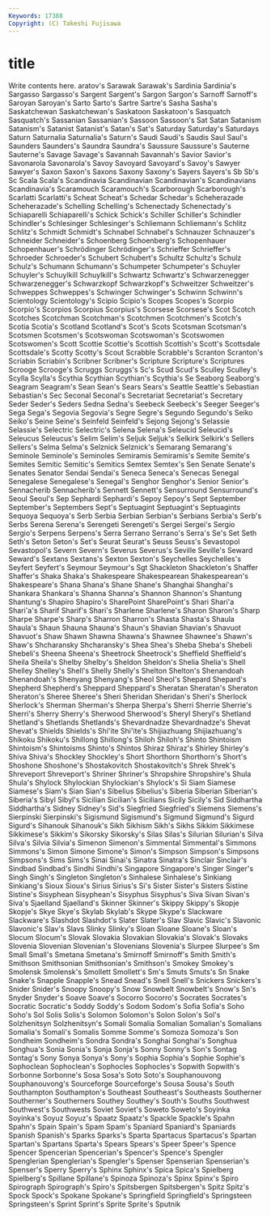 ```yaml
---
Keywords: 17388 
Copyright: (C) Takeshi Fujisawa
---
```


# title

Write contents here.
aratov's
Sarawak Sarawak's Sardinia Sardinia's Sargasso Sargasso's Sargent Sargent's Sargon Sargon's
Sarnoff Sarnoff's Saroyan Saroyan's Sarto Sarto's Sartre Sartre's Sasha Sasha's
Saskatchewan Saskatchewan's Saskatoon Saskatoon's Sasquatch Sasquatch's Sassanian Sassanian's Sassoon Sassoon's
Sat Satan Satanism Satanism's Satanist Satanist's Satan's Sat's Saturday Saturday's
Saturdays Saturn Saturnalia Saturnalia's Saturn's Saudi Saudi's Saudis Saul Saul's
Saunders Saunders's Saundra Saundra's Saussure Saussure's Sauterne Sauterne's Savage Savage's
Savannah Savannah's Savior Savior's Savonarola Savonarola's Savoy Savoyard Savoyard's Savoy's
Sawyer Sawyer's Saxon Saxon's Saxons Saxony Saxony's Sayers Sayers's Sb
Sb's Sc Scala Scala's Scandinavia Scandinavian Scandinavian's Scandinavians Scandinavia's Scaramouch
Scaramouch's Scarborough Scarborough's Scarlatti Scarlatti's Scheat Scheat's Schedar Schedar's Scheherazade
Scheherazade's Schelling Schelling's Schenectady Schenectady's Schiaparelli Schiaparelli's Schick Schick's Schiller
Schiller's Schindler Schindler's Schlesinger Schlesinger's Schliemann Schliemann's Schlitz Schlitz's Schmidt
Schmidt's Schnabel Schnabel's Schnauzer Schnauzer's Schneider Schneider's Schoenberg Schoenberg's Schopenhauer
Schopenhauer's Schrödinger Schrödinger's Schrieffer Schrieffer's Schroeder Schroeder's Schubert Schubert's Schultz
Schultz's Schulz Schulz's Schumann Schumann's Schumpeter Schumpeter's Schuyler Schuyler's Schuylkill
Schuylkill's Schwartz Schwartz's Schwarzenegger Schwarzenegger's Schwarzkopf Schwarzkopf's Schweitzer Schweitzer's Schweppes
Schweppes's Schwinger Schwinger's Schwinn Schwinn's Scientology Scientology's Scipio Scipio's Scopes
Scopes's Scorpio Scorpio's Scorpios Scorpius Scorpius's Scorsese Scorsese's Scot Scotch
Scotches Scotchman Scotchman's Scotchmen Scotchmen's Scotch's Scotia Scotia's Scotland Scotland's
Scot's Scots Scotsman Scotsman's Scotsmen Scotsmen's Scotswoman Scotswoman's Scotswomen Scotswomen's
Scott Scottie Scottie's Scottish Scottish's Scott's Scottsdale Scottsdale's Scotty Scotty's
Scout Scrabble Scrabble's Scranton Scranton's Scriabin Scriabin's Scribner Scribner's Scripture
Scripture's Scriptures Scrooge Scrooge's Scruggs Scruggs's Sc's Scud Scud's Sculley
Sculley's Scylla Scylla's Scythia Scythian Scythian's Scythia's Se Seaborg Seaborg's
Seagram Seagram's Sean Sean's Sears Sears's Seattle Seattle's Sebastian Sebastian's
Sec Seconal Seconal's Secretariat Secretariat's Secretary Seder Seder's Seders Sedna
Sedna's Seebeck Seebeck's Seeger Seeger's Sega Sega's Segovia Segovia's Segre
Segre's Segundo Segundo's Seiko Seiko's Seine Seine's Seinfeld Seinfeld's Sejong
Sejong's Selassie Selassie's Selectric Selectric's Selena Selena's Seleucid Seleucid's Seleucus
Seleucus's Selim Selim's Seljuk Seljuk's Selkirk Selkirk's Sellers Sellers's Selma
Selma's Selznick Selznick's Semarang Semarang's Seminole Seminole's Seminoles Semiramis Semiramis's
Semite Semite's Semites Semitic Semitic's Semitics Semtex Semtex's Sen Senate
Senate's Senates Senator Sendai Sendai's Seneca Seneca's Senecas Senegal Senegalese
Senegalese's Senegal's Senghor Senghor's Senior Senior's Sennacherib Sennacherib's Sennett Sennett's
Sensurround Sensurround's Seoul Seoul's Sep Sephardi Sephardi's Sepoy Sepoy's Sept
September September's Septembers Sept's Septuagint Septuagint's Septuagints Sequoya Sequoya's Serb
Serbia Serbian Serbian's Serbians Serbia's Serb's Serbs Serena Serena's Serengeti
Serengeti's Sergei Sergei's Sergio Sergio's Serpens Serpens's Serra Serrano Serrano's
Serra's Se's Set Seth Seth's Seton Seton's Set's Seurat Seurat's
Seuss Seuss's Sevastopol Sevastopol's Severn Severn's Severus Severus's Seville Seville's
Seward Seward's Sextans Sextans's Sexton Sexton's Seychelles Seychelles's Seyfert Seyfert's
Seymour Seymour's Sgt Shackleton Shackleton's Shaffer Shaffer's Shaka Shaka's Shakespeare
Shakespearean Shakespearean's Shakespeare's Shana Shana's Shane Shane's Shanghai Shanghai's Shankara
Shankara's Shanna Shanna's Shannon Shannon's Shantung Shantung's Shapiro Shapiro's SharePoint
SharePoint's Shari Shari'a Shari'a's Sharif Sharif's Shari's Sharlene Sharlene's Sharon
Sharon's Sharp Sharpe Sharpe's Sharp's Sharron Sharron's Shasta Shasta's Shaula
Shaula's Shaun Shauna Shauna's Shaun's Shavian Shavian's Shavuot Shavuot's Shaw
Shawn Shawna Shawna's Shawnee Shawnee's Shawn's Shaw's Shcharansky Shcharansky's Shea
Shea's Sheba Sheba's Shebeli Shebeli's Sheena Sheena's Sheetrock Sheetrock's Sheffield
Sheffield's Sheila Sheila's Shelby Shelby's Sheldon Sheldon's Shelia Shelia's Shell
Shelley Shelley's Shell's Shelly Shelly's Shelton Shelton's Shenandoah Shenandoah's Shenyang
Shenyang's Sheol Sheol's Shepard Shepard's Shepherd Shepherd's Sheppard Sheppard's Sheratan
Sheratan's Sheraton Sheraton's Sheree Sheree's Sheri Sheridan Sheridan's Sheri's Sherlock
Sherlock's Sherman Sherman's Sherpa Sherpa's Sherri Sherrie Sherrie's Sherri's Sherry
Sherry's Sherwood Sherwood's Sheryl Sheryl's Shetland Shetland's Shetlands Shetlands's Shevardnadze
Shevardnadze's Shevat Shevat's Shields Shields's Shi'ite Shi'ite's Shijiazhuang Shijiazhuang's Shikoku
Shikoku's Shillong Shillong's Shiloh Shiloh's Shinto Shintoism Shintoism's Shintoisms Shinto's
Shintos Shiraz Shiraz's Shirley Shirley's Shiva Shiva's Shockley Shockley's Short
Shorthorn Shorthorn's Short's Shoshone Shoshone's Shostakovitch Shostakovitch's Shrek Shrek's Shreveport
Shreveport's Shriner Shriner's Shropshire Shropshire's Shula Shula's Shylock Shylockian Shylockian's
Shylock's Si Siam Siamese Siamese's Siam's Sian Sian's Sibelius Sibelius's
Siberia Siberian Siberian's Siberia's Sibyl Sibyl's Sicilian Sicilian's Sicilians Sicily
Sicily's Sid Siddhartha Siddhartha's Sidney Sidney's Sid's Siegfried Siegfried's Siemens
Siemens's Sierpinski Sierpinski's Sigismund Sigismund's Sigmund Sigmund's Sigurd Sigurd's Sihanouk
Sihanouk's Sikh Sikhism Sikh's Sikhs Sikkim Sikkimese Sikkimese's Sikkim's Sikorsky
Sikorsky's Silas Silas's Silurian Silurian's Silva Silva's Silvia Silvia's Simenon
Simenon's Simmental Simmental's Simmons Simmons's Simon Simone Simone's Simon's Simpson
Simpson's Simpsons Simpsons's Sims Sims's Sinai Sinai's Sinatra Sinatra's Sinclair
Sinclair's Sindbad Sindbad's Sindhi Sindhi's Singapore Singapore's Singer Singer's Singh
Singh's Singleton Singleton's Sinhalese Sinhalese's Sinkiang Sinkiang's Sioux Sioux's Sirius
Sirius's Si's Sister Sister's Sisters Sistine Sistine's Sisyphean Sisyphean's Sisyphus
Sisyphus's Siva Sivan Sivan's Siva's Sjaelland Sjaelland's Skinner Skinner's Skippy
Skippy's Skopje Skopje's Skye Skye's Skylab Skylab's Skype Skype's Slackware
Slackware's Slashdot Slashdot's Slater Slater's Slav Slavic Slavic's Slavonic Slavonic's
Slav's Slavs Slinky Slinky's Sloan Sloane Sloane's Sloan's Slocum Slocum's
Slovak Slovakia Slovakian Slovakia's Slovak's Slovaks Slovenia Slovenian Slovenian's Slovenians
Slovenia's Slurpee Slurpee's Sm Small Small's Smetana Smetana's Smirnoff Smirnoff's
Smith Smith's Smithson Smithsonian Smithsonian's Smithson's Smokey Smokey's Smolensk Smolensk's
Smollett Smollett's Sm's Smuts Smuts's Sn Snake Snake's Snapple Snapple's
Snead Snead's Snell Snell's Snickers Snickers's Snider Snider's Snoopy Snoopy's
Snow Snowbelt Snowbelt's Snow's Sn's Snyder Snyder's Soave Soave's Socorro
Socorro's Socrates Socrates's Socratic Socratic's Soddy Soddy's Sodom Sodom's Sofia
Sofia's Soho Soho's Sol Solis Solis's Solomon Solomon's Solon Solon's
Sol's Solzhenitsyn Solzhenitsyn's Somali Somalia Somalian Somalian's Somalians Somalia's Somali's
Somalis Somme Somme's Somoza Somoza's Son Sondheim Sondheim's Sondra Sondra's
Songhai Songhai's Songhua Songhua's Sonia Sonia's Sonja Sonja's Sonny Sonny's
Son's Sontag Sontag's Sony Sonya Sonya's Sony's Sophia Sophia's Sophie
Sophie's Sophoclean Sophoclean's Sophocles Sophocles's Sopwith Sopwith's Sorbonne Sorbonne's Sosa
Sosa's Soto Soto's Souphanouvong Souphanouvong's Sourceforge Sourceforge's Sousa Sousa's South
Southampton Southampton's Southeast Southeast's Southeasts Southerner Southerner's Southerners Southey Southey's
South's Souths Southwest Southwest's Southwests Soviet Soviet's Soweto Soweto's Soyinka
Soyinka's Soyuz Soyuz's Spaatz Spaatz's Spackle Spackle's Spahn Spahn's Spain
Spain's Spam Spam's Spaniard Spaniard's Spaniards Spanish Spanish's Sparks Sparks's
Sparta Spartacus Spartacus's Spartan Spartan's Spartans Sparta's Spears Spears's Speer
Speer's Spence Spencer Spencerian Spencerian's Spencer's Spence's Spengler Spenglerian Spenglerian's
Spengler's Spenser Spenserian Spenserian's Spenser's Sperry Sperry's Sphinx Sphinx's Spica
Spica's Spielberg Spielberg's Spillane Spillane's Spinoza Spinoza's Spinx Spinx's Spiro
Spirograph Spirograph's Spiro's Spitsbergen Spitsbergen's Spitz Spitz's Spock Spock's Spokane
Spokane's Springfield Springfield's Springsteen Springsteen's Sprint Sprint's Sprite Sprite's Sputnik
